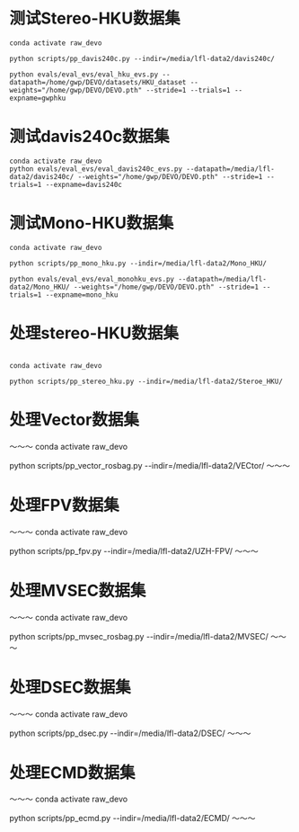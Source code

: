 # 测试Stereo-HKU数据集
~~~
conda activate raw_devo

python scripts/pp_davis240c.py --indir=/media/lfl-data2/davis240c/

python evals/eval_evs/eval_hku_evs.py --datapath=/home/gwp/DEVO/datasets/HKU_dataset --weights="/home/gwp/DEVO/DEVO.pth" --stride=1 --trials=1 --expname=gwphku
~~~

# 测试davis240c数据集
~~~
conda activate raw_devo
python evals/eval_evs/eval_davis240c_evs.py --datapath=/media/lfl-data2/davis240c/ --weights="/home/gwp/DEVO/DEVO.pth" --stride=1 --trials=1 --expname=davis240c
~~~

# 测试Mono-HKU数据集
~~~
conda activate raw_devo

python scripts/pp_mono_hku.py --indir=/media/lfl-data2/Mono_HKU/

python evals/eval_evs/eval_monohku_evs.py --datapath=/media/lfl-data2/Mono_HKU/ --weights="/home/gwp/DEVO/DEVO.pth" --stride=1 --trials=1 --expname=mono_hku

~~~

# 处理stereo-HKU数据集
~~~

conda activate raw_devo

python scripts/pp_stereo_hku.py --indir=/media/lfl-data2/Steroe_HKU/
~~~

# 处理Vector数据集
～～～
conda activate raw_devo

python scripts/pp_vector_rosbag.py --indir=/media/lfl-data2/VECtor/
～～～

# 处理FPV数据集
～～～
conda activate raw_devo

python scripts/pp_fpv.py --indir=/media/lfl-data2/UZH-FPV/
～～～

# 处理MVSEC数据集
～～～
conda activate raw_devo

python scripts/pp_mvsec_rosbag.py --indir=/media/lfl-data2/MVSEC/
～～～

# 处理DSEC数据集
～～～
conda activate raw_devo

python scripts/pp_dsec.py --indir=/media/lfl-data2/DSEC/
～～～

# 处理ECMD数据集
～～～
conda activate raw_devo

python scripts/pp_ecmd.py --indir=/media/lfl-data2/ECMD/
～～～